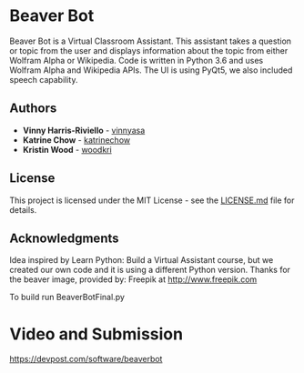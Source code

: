# Beaver Bot
Beaver Bot is a Virtual Classroom Assistant. This assistant takes a question or topic from the user and displays information about the topic from either Wolfram Alpha or Wikipedia.
Code is written in Python 3.6 and uses Wolfram Alpha and Wikipedia APIs. The UI is using PyQt5, we also included speech capability.

## Authors

* **Vinny Harris-Riviello** - [vinnyasa](https://github.com/vinnyasa)
* **Katrine Chow** - [katrinechow](https://github.com/katrinechow)
* **Kristin Wood** - [woodkri](https://github.com/woodkri)

## License

This project is licensed under the MIT License - see the [LICENSE.md](LICENSE.md) file for details.

## Acknowledgments

Idea inspired by Learn Python: Build a Virtual Assistant course, but we created our own code and it is using a different Python version.
Thanks for the beaver image, provided by: Freepik at http://www.freepik.com

To build run BeaverBotFinal.py

# Video and Submission

https://devpost.com/software/beaverbot
